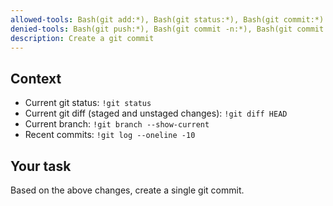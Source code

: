 ```yaml
---
allowed-tools: Bash(git add:*), Bash(git status:*), Bash(git commit:*)
denied-tools: Bash(git push:*), Bash(git commit -n:*), Bash(git commit --no-verify)
description: Create a git commit
---
```


## Context

- Current git status: `!git status`
- Current git diff (staged and unstaged changes): `!git diff HEAD`
- Current branch: `!git branch --show-current`
- Recent commits: `!git log --oneline -10`

## Your task

Based on the above changes, create a single git commit.
